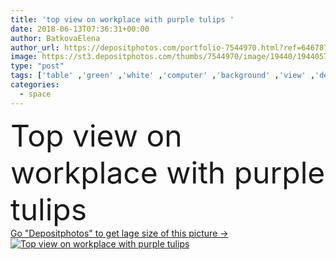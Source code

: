 ```yaml
---
title: 'top view on workplace with purple tulips '
date: 2018-06-13T07:36:31+00:00
author: BatkovaElena
author_url: https://depositphotos.com/portfolio-7544970.html?ref=64678756
image: https://st3.depositphotos.com/thumbs/7544970/image/19440/194405762/api_thumb_450.jpg?forcejpeg=true
type: "post"
tags: ['table' ,'green' ,'white' ,'computer' ,'background' ,'view' ,'design' ,'copy' ,'space' ,'business' ,'spring' ,'flowers' ,'light' ,'natural' ,'tulip' ,'bouquet' ,'purple' ,'office' ,'working' ,'laptop' ,'work' ,'desk' ,'floor' ,'top' ,'sunglasses' ,'tablet' ,'workplace' ,'workspace' ,'marble' ,'tulips' ,'bloknote' ]
categories: 
  - space
---
```

<div aling="center">
            <font size="60"> Top view on workplace with purple tulips</font>   
</div>
<div>
    <a href='https://st3.depositphotos.com/thumbs/7544970/image/19440/194405762/api_thumb_450.jpg?forcejpeg=true?ref=64678756' target=_blank > Go "Depositphotos" to get lage size of this picture ->
        <img href='https://st3.depositphotos.com/thumbs/7544970/image/19440/194405762/api_thumb_450.jpg?forcejpeg=true?ref=64678756' src='https://st3.depositphotos.com/7544970/19440/i/950/depositphotos_194405762-stock-photo-top-view-workplace-purple-tulips.jpg?forcejpeg=true' alt='Top view on workplace with purple tulips' >
    </a>
</div>
